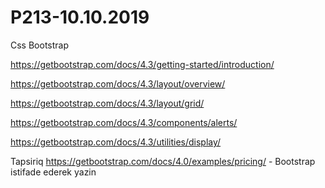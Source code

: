 # P213-10.10.2019

Css Bootstrap

https://getbootstrap.com/docs/4.3/getting-started/introduction/

https://getbootstrap.com/docs/4.3/layout/overview/

https://getbootstrap.com/docs/4.3/layout/grid/

https://getbootstrap.com/docs/4.3/components/alerts/

https://getbootstrap.com/docs/4.3/utilities/display/

Tapsiriq https://getbootstrap.com/docs/4.0/examples/pricing/ - Bootstrap istifade ederek yazin

